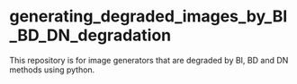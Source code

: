 # generating_degraded_images_by_BI_BD_DN_degradation
This repository is for image generators that are degraded by BI, BD and DN methods using python.
